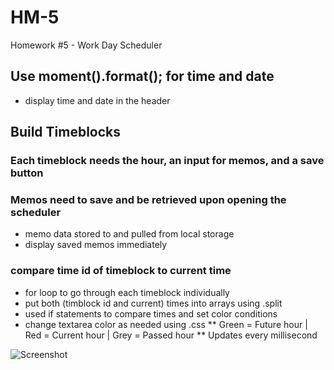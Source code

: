 # HM-5
Homework #5 - Work Day Scheduler

## Use moment().format(); for time and date
* display time and date in the header
## Build Timeblocks
### Each timeblock needs the hour, an input for memos, and a save button
### Memos need to save and be retrieved upon opening the scheduler
* memo data stored to and pulled from local storage
* display saved memos immediately
### compare time id of timeblock to current time 
* for loop to go through each timeblock individually
* put both (timblock id and current) times into arrays using .split 
* used if statements to compare times and set color conditions
* change textarea color as needed using .css
** Green = Future hour | Red = Current hour | Grey = Passed hour
** Updates every millisecond


![Screenshot](https://user-images.githubusercontent.com/64376825/83526593-42c8af80-a4ac-11ea-8f1c-c4a08a79b537.png)
